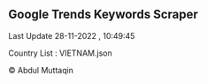 

## Google Trends Keywords Scraper 
 
Last Update 28-11-2022 , 10:49:45

Country List :
VIETNAM.json



© Abdul Muttaqin 
